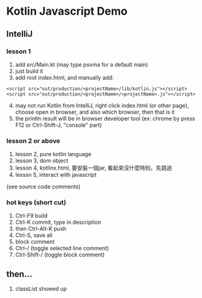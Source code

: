 # Kotlin Javascript Demo

## IntelliJ

### lesson 1

1. add src/Main.kt (may type psvma for a default main)
2. just build it
3. add root index.html, and manually add:
```
<script src="out/production/<projectName>/lib/kotlin.js"></script>
<script src="out/production/<projectName>/<projectName>.js"></script>
```
4. may not run Kotlin from IntelliJ, right click 
    index.html (or other page), choose open in browser,
    and also which browser, then that is it
5. the println result will be in browser developer tool
    (ex: chrome by press F12 or Ctrl-Shift-J, "console" part)
    
### lesson 2 or above
1. lesson 2, pure kotlin language
2. lesson 3, dom object
3. lesson 4, kotlinx.html, 要安裝一個jar, 看起來沒什麼特別。先跳過
4. lesssn 5, interact with javascript

(see source code comments)

### hot keys (short cut)
1. Ctrl-F9 build
2. Ctrl-K commit, type in description
3. then Ctrl-Alt-K push
4. Ctrl-S, save all
5. block comment
  1. Ctrl-/ (toggle selected line comment)
  2. Ctrl-Shift-/ (toggle block comment)
    
## then...
1. classList showed up